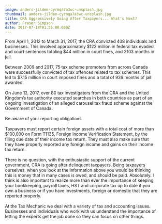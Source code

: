 ```yaml
---
image: anders-jilden-cyrmqa7a3wc-unsplash.jpg
thumbnail: anders-jilden-cyrmqa7a3wc-unsplash.jpg
title: CRA Aggressively Going After Taxpayers... What's Next?
author: Fraser Simpson
date: 2017-07-18T01:55:00.000Z
---
```

From April 1, 2012 to March 31, 2017, the CRA convicted 408 individuals and businesses. This involved approximately $122 million in federal tax evaded and court sentences totaling $44 million in court fines, and 3103 months in jail.\
\
Between 2006 and 2017, 75 tax scheme promoters from across Canada were successfully convicted of tax offences related to tax schemes. This led to $7.15 million in court imposed fines and a total of 936 months of jail awarded.\
\
On June 13, 2017, over 80 tax investigators from the CRA and the United Kingdom’s tax authority executed searches in both countries as part of an ongoing investigation of an alleged carousel tax fraud scheme against the Government of Canada.\
\
Be aware of your reporting obligations\
\
Taxpayers must report certain foreign assets with a total cost of more than $100,000 on Form T1135, Foreign Income Verification Statement, by the filing due date of their income tax return. They must also make sure that they have properly reported any foreign income and gains on their income tax return.\
\
There is no question, with the enthusiastic support of the current government, CRA is going after delinquent taxpayers. Being taxpayers ourselves, when you look at the information above you would be thinking this is money that in many cases is owed, and should be paid. Absolutely. I think is also important to realize more than ever the importance of keeping your bookkeeping, payroll taxes, HST and corporate tax up to date if you own a business or if you have investments, foreign or domestic that they are reported properly.\
\
At the Tax Mechanic we deal with a variety of tax and accounting issues. Businesses and individuals who work with us understand the importance of letting the experts get the job done so they can focus on other things.